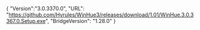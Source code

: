 {
  "Version":"3.0.3370.0",
  "URL": "https://github.com/Hyrules/WinHue3/releases/download/1.01/WinHue.3.0.3367.0.Setup.exe",
  "BridgeVersion": "1.28.0"
}           
